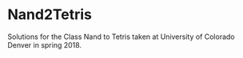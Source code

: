 # Nand2Tetris
Solutions for the Class Nand to Tetris taken at University of Colorado Denver in spring 2018.
